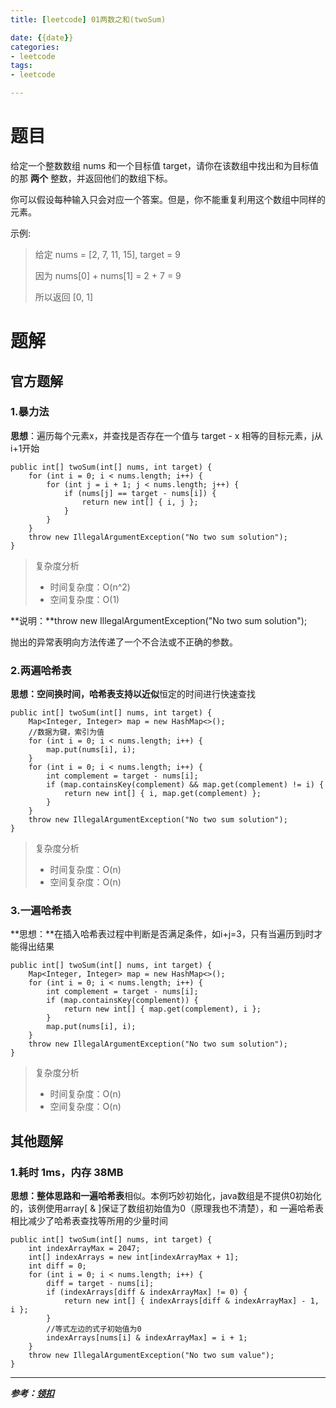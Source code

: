 ```yaml
---
title: [leetcode] 01两数之和(twoSum)

date: {{date}}
categories:
- leetcode
tags:
- leetcode

---
```

# 题目
给定一个整数数组 nums 和一个目标值 target，请你在该数组中找出和为目标值的那 **两个** 整数，并返回他们的数组下标。

你可以假设每种输入只会对应一个答案。但是，你不能重复利用这个数组中同样的元素。

示例:

> 给定 nums = [2, 7, 11, 15], target = 9
> 
> 因为 nums[0] + nums[1] = 2 + 7 = 9
> 
> 所以返回 [0, 1]

# 题解

## 官方题解
### 1.暴力法
**思想**：遍历每个元素x，并查找是否存在一个值与 target - x 相等的目标元素，j从i+1开始

    public int[] twoSum(int[] nums, int target) {
        for (int i = 0; i < nums.length; i++) {
            for (int j = i + 1; j < nums.length; j++) {
                if (nums[j] == target - nums[i]) {
                    return new int[] { i, j };
                }
            }
        }
        throw new IllegalArgumentException("No two sum solution");
    }
	

> 复杂度分析
> 
> - 时间复杂度：O(n^2)
> - 空间复杂度：O(1)

**说明：**throw new IllegalArgumentException("No two sum solution");

抛出的异常表明向方法传递了一个不合法或不正确的参数。

### 2.两遍哈希表
**思想：**空间换时间，哈希表支持以**近似**恒定的时间进行快速查找

    public int[] twoSum(int[] nums, int target) {
        Map<Integer, Integer> map = new HashMap<>();
		//数据为键，索引为值
        for (int i = 0; i < nums.length; i++) {
            map.put(nums[i], i);
        }
        for (int i = 0; i < nums.length; i++) {
            int complement = target - nums[i];
            if (map.containsKey(complement) && map.get(complement) != i) {
                return new int[] { i, map.get(complement) };
            }
        }
        throw new IllegalArgumentException("No two sum solution");
    }

> 复杂度分析
> 
> - 时间复杂度：O(n)
> - 空间复杂度：O(n)

### 3.一遍哈希表
**思想：**在插入哈希表过程中判断是否满足条件，如i+j=3，只有当遍历到j时才能得出结果

    public int[] twoSum(int[] nums, int target) {
        Map<Integer, Integer> map = new HashMap<>();
        for (int i = 0; i < nums.length; i++) {
            int complement = target - nums[i];
            if (map.containsKey(complement)) {
                return new int[] { map.get(complement), i };
            }
            map.put(nums[i], i);
        }
        throw new IllegalArgumentException("No two sum solution");
    }

> 复杂度分析
> 
> - 时间复杂度：O(n)
> - 空间复杂度：O(n)

## 其他题解
### 1.耗时 1ms，内存 38MB
**思想：**整体思路和**一遍哈希表**相似。本例巧妙初始化，java数组是不提供0初始化的，该例使用array[ & ]保证了数组初始值为0（原理我也不清楚），和 一遍哈希表 相比减少了哈希表查找等所用的少量时间

    public int[] twoSum(int[] nums, int target) {
        int indexArrayMax = 2047;
        int[] indexArrays = new int[indexArrayMax + 1];
        int diff = 0;
        for (int i = 0; i < nums.length; i++) {
            diff = target - nums[i];
            if (indexArrays[diff & indexArrayMax] != 0) {
                return new int[] { indexArrays[diff & indexArrayMax] - 1, i };
            }
			//等式左边的式子初始值为0
            indexArrays[nums[i] & indexArrayMax] = i + 1;
        }
        throw new IllegalArgumentException("No two sum value");
    }

---
***参考：[领扣](https://leetcode-cn.com/problems/two-sum/solution/liang-shu-zhi-he-by-leetcode-2/)***